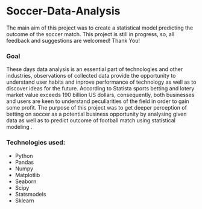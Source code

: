 # Soccer-Data-Analysis
The main aim of this project was to create a statistical model predicting the outcome of the soccer match. This project is still in progress, so, all feedback and suggestions are welcomed! Thank You!


### Goal
These days data analysis is an essential part of technologies and other industries, observations of collected data provide the opportunity to understand user habits and inprove performance of technology as well as to discover ideas for the future. According to Statista sports betting and lotery market value exceeds 190 billion US dollars, consequently, both businesses and users are keen to understand peculiarities of the field in order to gain some profit. The purpose of this project was to get deeper perception of betting on soccer as a potential business opportunity by analysing given data as well as to predict outcome of football match using statistical modeling .

### Technologies used:
* Python
* Pandas
* Numpy
* Matplotlib
* Seaborn
* Scipy
* Statsmodels
* Sklearn
